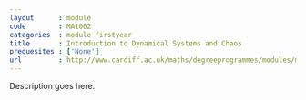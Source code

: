 ```yaml
---
layout      : module
code        : MA1002
categories  : module firstyear
title       : Introduction to Dynamical Systems and Chaos
prequesites : ['None']
url         : http://www.cardiff.ac.uk/maths/degreeprogrammes/modules/ma1002.html
---
```


Description goes here.

